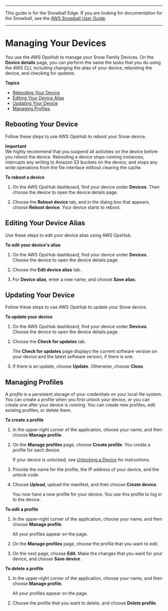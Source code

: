 --------

This guide is for the Snowball Edge\. If you are looking for documentation for the Snowball, see the [AWS Snowball User Guide](https://docs.aws.amazon.com/snowball/latest/ug/whatissnowball.html)\.

--------

# Managing Your Devices<a name="manage-device"></a>

You use the AWS OpsHub to manage your Snow Family Devices\. On the **Device details** page, you can perform the same the tasks that you do using the AWS CLI, including changing the alias of your device, rebooting the device, and checking for updates\.

**Topics**
+ [Rebooting Your Device](#reboot-device)
+ [Editing Your Device Alias](#edit-device-alias)
+ [Updating Your Device](#update-device)
+ [Managing Profiles](#manage-profile)

## Rebooting Your Device<a name="reboot-device"></a>

Follow these steps to use AWS OpsHub to reboot your Snow device\.

**Important**  
We highly recommend that you suspend all activities on the device before you reboot the device\. Rebooting a device stops running instances, interrupts any writing to Amazon S3 buckets on the device, and stops any write operations from the file interface without clearing the cache\.

**To reboot a device**

1. On the AWS OpsHub dashboard, find your device under **Devices**\. Then choose the device to open the device details page\. 

1. Choose the **Reboot device** tab, and in the dialog box that appears, choose **Reboot device**\. Your device starts to reboot\.

## Editing Your Device Alias<a name="edit-device-alias"></a>

Use these steps to edit your device alias using AWS OpsHub\.

**To edit your device's alias**

1. On the AWS OpsHub dashboard, find your device under **Devices**\. Choose the device to open the device details page\. 

1. Choose the **Edit device alias** tab\.

1. For **Device alias**, enter a new name, and choose **Save alias**\.

## Updating Your Device<a name="update-device"></a>

Follow these steps to use AWS OpsHub to update your Snow device\.

**To update your device**

1. On the AWS OpsHub dashboard, find your device under **Devices**\. Choose the device to open the device details page\. 

1. Choose the **Check for updates** tab\.

   The **Check for updates** page displays the current software version on your device and the latest software version, if there is one\.

1. If there is an update, choose **Update**\. Otherwise, choose **Close**\.

## Managing Profiles<a name="manage-profile"></a>

A *profile* is a persistent storage of your credentials on your local file system\. You can create a profile when you first unlock your device, or you can create one after your device is running\. You can create new profiles, edit existing profiles, or delete them\.

**To create a profile**

1. In the upper\-right corner of the application, choose your name, and then choose **Manage profile**\.

1. On the **Manage profiles** page, choose **Create profile**\. You create a profile for each device\. 

   If your device is unlocked, see [Unlocking a Device](connect-unlock-device.md) for instructions\. 

1. Provide the name for the profile, the IP address of your device, and the unlock code\.

1. Choose **Upload**, upload the manifest, and then choose **Create device**\. 

   You now have a new profile for your device\. You use this profile to log in to the device\.

**To edit a profile**

1. In the upper\-right corner of the application, choose your name, and then choose **Manage profile**\.

   All your profiles appear on the page\.

1. On the **Manage profiles** page, choose the profile that you want to edit\. 

1. On the next page, choose **Edit**\. Make the changes that you want for your device, and choose **Save device**\.

**To delete a profile**

1. In the upper\-right corner of the application, choose your name, and then choose **Manage profile**\.

   All your profiles appear on the page\.

1. Choose the profile that you want to delete, and choose **Delete profile**\.